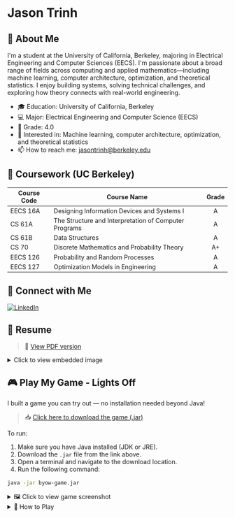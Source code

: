 # Jason Trinh

## 🌟 About Me
I'm a student at the University of California, Berkeley, majoring in Electrical Engineering and Computer Sciences (EECS). I'm passionate about a broad range of fields across computing and applied mathematics—including machine learning, computer architecture, optimization, and theoretical statistics. I enjoy building systems, solving technical challenges, and exploring how theory connects with real-world engineering.

<!--- - 💼 Currently working on: [Your Project or Goal] -->
- 🎓 Education: University of California, Berkeley
- 💻 Major: Electrical Engineering and Computer Science (EECS)
- 🌱 Grade: 4.0
- 🧠 Interested in: Machine learning, computer architecture, optimization, and theoretical statistics
- 📫 How to reach me: jasontrinh@berkeley.edu

## 📘 Coursework (UC Berkeley)

| Course Code | Course Name                                          | Grade |
|-------------|-------------------------------------------------------|:-----:|
| EECS 16A    | Designing Information Devices and Systems I           |   A   |
| CS 61A      | The Structure and Interpretation of Computer Programs |   A   |
| CS 61B      | Data Structures                                       |   A   |
| CS 70       | Discrete Mathematics and Probability Theory           |  A+   |
| EECS 126    | Probability and Random Processes                      |   A   |
| EECS 127    | Optimization Models in Engineering                    |   A   |

## 🔗 Connect with Me
[![LinkedIn](https://img.shields.io/badge/LinkedIn-Connect-informational?style=flat&logo=linkedin&logoColor=white&color=0A66C2)](https://www.linkedin.com/in/jason-trinh-4590a8315)

## 📄 Resume
> 📎 [View PDF version](https://raw.githubusercontent.com/jaizunT/jaizunT.github.io/main/Resume%207-25-27_img.jpg)

<details>
  <summary>Click to view embedded image</summary>

  <p align="center">
    <img src="https://raw.githubusercontent.com/jaizunT/jaizunT.github.io/main/Resume%207-25-27_img.jpg" alt="Resume" width="70%">
  </p>
</details>

## 🎮 Play My Game - Lights Off

I built a game you can try out — no installation needed beyond Java!

> 📥 [Click here to download the game (.jar)](https://raw.githubusercontent.com/jaizunT/jaizunT.github.io/main/byow-game.jar)

To run:

1. Make sure you have Java installed (JDK or JRE).
2. Download the `.jar` file from the link above.
3. Open a terminal and navigate to the download location.
4. Run the following command:

```bash
java -jar byow-game.jar
```
<details>
  <summary>🖼️ Click to view game screenshot</summary>

  <p align="center">
    <a href="https://raw.githubusercontent.com/jaizunT/jaizunT.github.io/main/game_preview.png" target="_blank">
      <img src="https://raw.githubusercontent.com/jaizunT/jaizunT.github.io/main/game_preview.png" alt="Lights Off Game Screenshot" width="80%">
    </a>
  </p>

</details>

<details>
  <summary>📘 How to Play</summary>
  <br />
  <strong>Objective</strong>
  <ul>
    <li>Explore the world</li>
    <li>Find keys scattered across the map and place them in "the zone"</li>
    <li>Enter the portal to win</li>
    <li>Collect orbs to use abilities</li>
    <li>Avoid "the entity"</li>
  </ul>

  <strong>Main Menu</strong>
  <ul>
    <li><code>n</code>: Start a new game (enter numeric seed, then press <code>s</code>)</li>
    <li><code>l</code>: Load game</li>
    <li><code>q</code>: Quit</li>
  </ul>

  <strong>In Game</strong>
  <ul>
    <li>Movement: <code>w</code>, <code>a</code>, <code>s</code>, <code>d</code></li>
    <li><code>j</code>: Pick up / place key (only one at a time)</li>
    <li><code>k</code>: Dash (requires 2 orbs)</li>
    <li><code>m</code>: Teleport through wall (requires 5 orbs, must be facing wall and within 1 tile)</li>
  </ul>

  <strong>Other Keys</strong>
  <ul>
    <li><code>z</code>: Toggle lights (cheat)</li>
    <li><code>x</code>: Show entity path</li>
    <li><code>v</code>: Save game</li>
    <li><code>l</code>: Load game</li>
    <li><code>r</code>: Restart</li>
    <li><code>:</code> then <code>q</code>: Quit</li>
  </ul>

  <strong>HUD (Top Right)</strong>
  <ul>
    <li>Direction you're facing</li>
    <li>Number of keys placed</li>
    <li>Number of orbs collected</li>
    <li>Tile your cursor is over</li>
  </ul>
</details>
